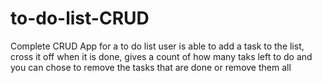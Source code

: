 # to-do-list-CRUD

Complete CRUD App for a to do list
user is able to add a task to the list, cross it off when it is done, gives a count of how many taks left to do and you can chose to remove the tasks that are done or remove them all 


